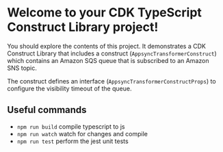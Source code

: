# Welcome to your CDK TypeScript Construct Library project!

You should explore the contents of this project. It demonstrates a CDK Construct Library that includes a construct (`AppsyncTransformerConstruct`)
which contains an Amazon SQS queue that is subscribed to an Amazon SNS topic.

The construct defines an interface (`AppsyncTransformerConstructProps`) to configure the visibility timeout of the queue.

## Useful commands

 * `npm run build`   compile typescript to js
 * `npm run watch`   watch for changes and compile
 * `npm run test`    perform the jest unit tests